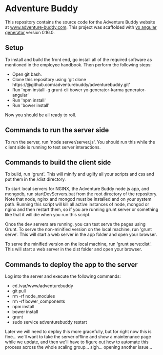 # Adventure Buddy

This repository contains the source code for the Adventure Buddy website at www.adventure-buddy.com.  This project was scaffolded with [yo angular generator](https://github.com/yeoman/generator-angular) version 0.16.0.

## Setup

To install and build the front end, go install all of the required software as mentioned in the employee handbook.  Then perform the following steps:

* Open git bash.
* Clone this repository using 'git clone https://<username>@github.com/adventurebuddy/adventurebuddy.git'
* Run 'npm install -g grunt-cli bower yo generator-karma generator-angular'
* Run 'npm install'
* Run 'bower install'

Now you should be all ready to roll.

## Commands to run the server side

To run the server, run 'node server/server.js'.  You should run this while the client side is running to test server interactions.

## Commands to build the client side

To build, run 'grunt'.  This will minify and uglify all your scripts and css and put them in the /dist directory.

To start local servers for NGINX, the Adventure Buddy node.js app, and mongodb, run startDevServers.bat from the root directory of the repository.  Note that node, nginx and mongod must be installed and on your system path.  Running this script will kill all active instances of node, mongod or nginx and then restart them, so if you are running grunt server or something like that it will die when you run this script.

Once the dev servers are running, you can test serve the pages using Grunt.  To serve the non-minified version on the local machine, run 'grunt serve'.  This will start a web server in the app folder and open your browser.

To serve the minified version on the local machine, run 'grunt serve:dist'.  This will start a web server in the dist folder and open your browser.

## Commands to deploy the app to the server

Log into the server and execute the following commands:

* cd /var/www/adventurebuddy
* git pull
* rm -rf node_modules
* rm -rf bower_components
* npm install
* bower install
* grunt
* sudo service adventurebuddy restart

Later we will need to deploy this more gracefully, but for right now this is fine... we'll want to take the server offline and show a maintenance page while we update, and then we'll have to figure out how to automate this process across the whole scaling group... sigh... opening another issue...
